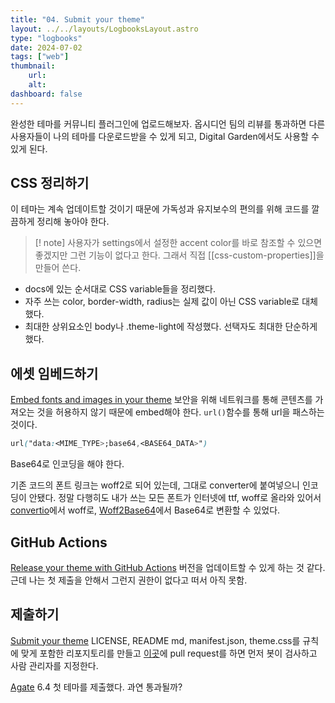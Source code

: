 ```yaml
---
title: "04. Submit your theme"
layout: ../../layouts/LogbooksLayout.astro
type: "logbooks"
date: 2024-07-02
tags: ["web"]
thumbnail:
	url:
	alt:
dashboard: false
---
```

완성한 테마를 커뮤니티 플러그인에 업로드해보자. 옵시디언 팀의 리뷰를 통과하면 다른 사용자들이 나의 테마를 다운로드받을 수 있게 되고, Digital Garden에서도 사용할 수 있게 된다.

## CSS 정리하기
이 테마는 계속 업데이트할 것이기 때문에 가독성과 유지보수의 편의를 위해 코드를 깔끔하게 정리해 놓아야 한다.

> [! note]
사용자가 settings에서 설정한 accent color를 바로 참조할 수 있으면 좋겠지만 그런 기능이 없다고 한다. 그래서 직접 [[css-custom-properties]]을 만들어 쓴다.

- docs에 있는 순서대로 CSS variable들을 정리했다.
- 자주 쓰는 color, border-width, radius는 실제 값이 아닌 CSS variable로 대체했다.
- 최대한 상위요소인 body나 .theme-light에 작성했다. 선택자도 최대한 단순하게 했다.


## 에셋 임베드하기
[Embed fonts and images in your theme](https://docs.obsidian.md/Themes/App+themes/Embed+fonts+and+images+in+your+theme#Consider%20file%20size)
보안을 위해 네트워크를 통해 콘텐츠를 가져오는 것을 허용하지 않기 때문에 embed해야 한다.  `url()`함수를 통해 url을 패스하는 것이다.
```css
url("data:<MIME_TYPE>;base64,<BASE64_DATA>")
```
Base64로 인코딩을 해야 한다.

기존 코드의 폰트 링크는 woff2로 되어 있는데, 그대로 converter에 붙여넣으니 인코딩이 안됐다. 정말 다행히도 내가 쓰는 모든 폰트가 인터넷에 ttf, woff로 올라와 있어서 [convertio](https://convertio.co/)에서 woff로, [Woff2Base64](https://hellogreg.github.io/woff2base/)에서 Base64로 변환할 수 있었다.

## GitHub Actions
[Release your theme with GitHub Actions](https://docs.obsidian.md/Themes/App+themes/Release+your+theme+with+GitHub+Actions)
버전을 업데이트할 수 있게 하는 것 같다. 근데 나는 첫 제출을 안해서 그런지 권한이 없다고 떠서 아직 못함.

## 제출하기
[Submit your theme](https://docs.obsidian.md/Themes/App+themes/Submit+your+theme)
LICENSE, README md, manifest.json, theme.css를 규칙에 맞게 포함한 리포지토리를 만들고 [이곳](https://github.com/obsidianmd/obsidian-releases/pulls)에 pull request를 하면 먼저 봇이 검사하고 사람 관리자를 지정한다.

[Agate](https://github.com/solm0/Agate)
6.4 첫 테마를 제출했다. 과연 통과될까?